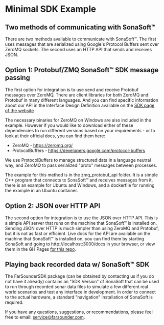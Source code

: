 # Minimal SDK Example

## Two methods of communicating with SonaSoft™
There are two methods available to communicate with SonaSoft™. The first uses
messages that are serialized using Google's Protocol Buffers sent over ZeroMQ
sockets. The second uses an HTTP API that sends and receives JSON.

## Option 1: Protobuf/ZMQ SonaSoft™ SDK message passing
The first option for integration is to use send and receive Protobuf messages over ZeroMQ. There are client libraries for both ZeroMQ and Protobuf in many 
different languages. And you can find specific information about our API in the
Interface Design Definition available on the
[SDK page of the website](https://www.farsounder.com/software-development-kit)

The necessary binaries for ZeroMQ on Windows are also included in the example.
However if you would like to download either of these dependencies to run
different versions based on your requirements - or to look at their official 
docs, you can find them here:
* ZeroMQ - https://zeromq.org/
* ProtocolBuffers - https://developers.google.com/protocol-buffers

We use ProtocolBuffers to manage structured data in a language neutral way, and ZeroMQ to pass serialized "proto" messages between processes.

The example for this method is in the zmq_protobuf_api folder. It is a simple
C++ program that connects to SonaSoft™ and receives messages from it, there is
an example for Ubuntu and Windows, and a dockerfile for running the example in
an Ubuntu container.

## Option 2: JSON over HTTP API
The second option for integration is to use the JSON over HTTP API. This is a simple
API server that runs on the machine that SonaSoft™ is installed on. Sending
JSON over HTTP is much simpler than using ZeroMQ and Protobuf, but it is not
as fast or efficient. Live docs for the API are available on the machine that
SonaSoft™ is installed on, you can find them by starting SonaSoft and
going to http://localhost:3000/docs in your browser, or view them in the GH Pages
[for this repo](https://farsounder.github.io/SDK-Integration-Examples/).

## Playing back recorded data w/ SonaSoft™ SDK
The FarSounderSDK package (can be obtained by contacting us if you do not have 
it already) contains an "SDK Version" of SonaSoft
that can be used to run through recorded sonar data files to simulate a few 
different real world scenarios and test any interface in development. In order 
to connect to the actual hardware, a standard "navigation" installation of 
SonaSoft is required.

If you have any questions, suggestions, or recommendations, please feel free to email: service@farsounder.com.
